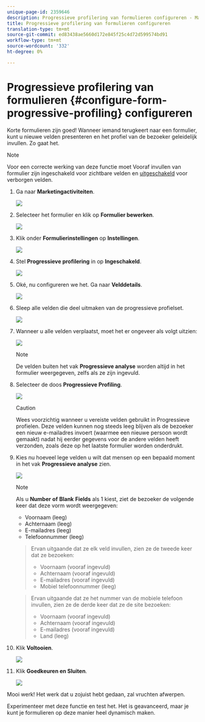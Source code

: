 ```yaml
---
unique-page-id: 2359646
description: Progressieve profilering van formulieren configureren - Marketo Docs - Productdocumentatie
title: Progressieve profilering van formulieren configureren
translation-type: tm+mt
source-git-commit: ed83438ae5660d172e845f25c4d72d599574bd91
workflow-type: tm+mt
source-wordcount: '332'
ht-degree: 0%

---
```



# Progressieve profilering van formulieren {#configure-form-progressive-profiling} configureren

Korte formulieren zijn goed! Wanneer iemand terugkeert naar een formulier, kunt u nieuwe velden presenteren en het profiel van de bezoeker geleidelijk invullen. Zo gaat het.

>[!NOTE]
>
>Voor een correcte werking van deze functie moet Vooraf invullen van formulier zijn ingeschakeld voor zichtbare velden en [uitgeschakeld](/help/marketo/product-docs/demand-generation/forms/form-fields/disable-pre-fill-for-a-form-field.md) voor verborgen velden.

1. Ga naar **Marketingactiviteiten**.

   ![](assets/ma-1.png)

1. Selecteer het formulier en klik op **Formulier bewerken**.

   ![](assets/image2014-9-15-12-3a31-3a20.png)

1. Klik onder **Formulierinstellingen** op **Instellingen**.

   ![](assets/image2014-9-15-12-3a31-3a29.png)

1. Stel **Progressieve profilering** in op **Ingeschakeld**.

   ![](assets/image2014-9-15-12-3a31-3a47.png)

1. Oké, nu configureren we het. Ga naar **Velddetails**.

   ![](assets/image2014-9-15-12-3a31-3a55.png)

1. Sleep alle velden die deel uitmaken van de progressieve profielset.

   ![](assets/image2014-9-15-12-3a32-3a3.png)

1. Wanneer u alle velden verplaatst, moet het er ongeveer als volgt uitzien:

   ![](assets/image2014-9-15-12-3a32-3a12.png)

   >[!NOTE]
   >
   >De velden buiten het vak **Progressieve analyse** worden altijd in het formulier weergegeven, zelfs als ze zijn ingevuld.

1. Selecteer de doos **Progressieve Profiling**.

   ![](assets/image2014-9-15-12-3a32-3a19.png)

   >[!CAUTION]
   >
   >Wees voorzichtig wanneer u vereiste velden gebruikt in Progressieve profielen. Deze velden kunnen nog steeds leeg blijven als de bezoeker een nieuw e-mailadres invoert (waarmee een nieuwe persoon wordt gemaakt) nadat hij eerder gegevens voor de andere velden heeft verzonden, zoals deze op het laatste formulier worden onderdrukt.

1. Kies nu hoeveel lege velden u wilt dat mensen op een bepaald moment in het vak **Progressieve analyse** zien.

   ![](assets/image2014-9-15-12-3a32-3a26.png)

   >[!NOTE]
   >
   >Als u **Number** **of** **Blank** **Fields** als 1 kiest, ziet de bezoeker de volgende keer dat deze vorm wordt weergegeven:
   >
   >* Voornaam (leeg)
   >* Achternaam (leeg)
   >* E-mailadres (leeg)
   >* Telefoonnummer (leeg)

   >
   >Ervan uitgaande dat ze elk veld invullen, zien ze de tweede keer dat ze bezoeken:
   >
   >* Voornaam (vooraf ingevuld)
   >* Achternaam (vooraf ingevuld)
   >* E-mailadres (vooraf ingevuld)
   >* Mobiel telefoonnummer (leeg)

   >
   >Ervan uitgaande dat ze het nummer van de mobiele telefoon invullen, zien ze de derde keer dat ze de site bezoeken:
   >
   >* Voornaam (vooraf ingevuld)
   >* Achternaam (vooraf ingevuld)
   >* E-mailadres (vooraf ingevuld)
   >* Land (leeg)


1. Klik **Voltooien**.

   ![](assets/image2014-9-15-12-3a33-3a35.png)

1. Klik **Goedkeuren en Sluiten**.

   ![](assets/image2014-9-15-12-3a33-3a45.png)

Mooi werk! Het werk dat u zojuist hebt gedaan, zal vruchten afwerpen.

Experimenteer met deze functie en test het. Het is geavanceerd, maar je kunt je formulieren op deze manier heel dynamisch maken.
